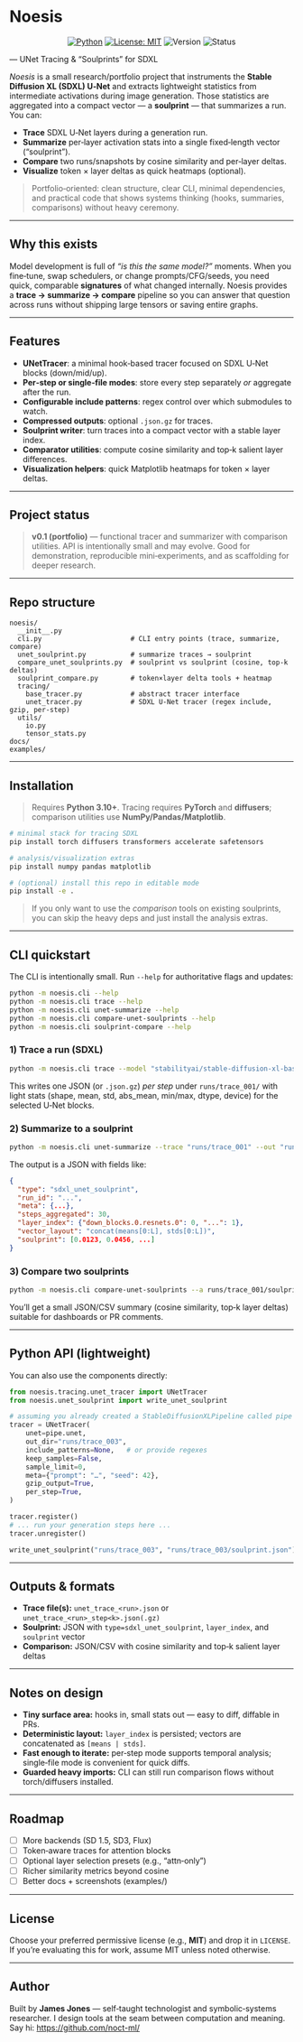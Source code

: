# Noesis


<p align="center">
  <a href="https://www.python.org/"><img alt="Python" src="https://img.shields.io/badge/Python-3.10%2B-blue?logo=python&logoColor=white"></a>
  <a href="LICENSE"><img alt="License: MIT" src="https://img.shields.io/badge/License-MIT-green.svg"></a>
  <img alt="Version" src="https://img.shields.io/badge/Version-0.1-lightgrey.svg">
  <img alt="Status" src="https://img.shields.io/badge/Portfolio%20Project-✓-purple.svg">
</p>

 — UNet Tracing & “Soulprints” for SDXL

_Noesis_ is a small research/portfolio project that instruments the **Stable Diffusion XL (SDXL) U‑Net** and extracts lightweight statistics from intermediate activations during image generation. Those statistics are aggregated into a compact vector — a **soulprint** — that summarizes a run. You can:
- **Trace** SDXL U‑Net layers during a generation run.
- **Summarize** per‑layer activation stats into a single fixed‑length vector (“soulprint”).
- **Compare** two runs/snapshots by cosine similarity and per‑layer deltas.
- **Visualize** token × layer deltas as quick heatmaps (optional).

> Portfolio‑oriented: clean structure, clear CLI, minimal dependencies, and practical code that shows systems thinking (hooks, summaries, comparisons) without heavy ceremony.

---

## Why this exists

Model development is full of _“is this the same model?”_ moments. When you fine‑tune, swap schedulers, or change prompts/CFG/seeds, you need quick, comparable **signatures** of what changed internally. Noesis provides a **trace → summarize → compare** pipeline so you can answer that question across runs without shipping large tensors or saving entire graphs.

---

## Features

- **UNetTracer**: a minimal hook‑based tracer focused on SDXL U‑Net blocks (down/mid/up).
- **Per‑step or single‑file modes**: store every step separately _or_ aggregate after the run.
- **Configurable include patterns**: regex control over which submodules to watch.
- **Compressed outputs**: optional `.json.gz` for traces.
- **Soulprint writer**: turn traces into a compact vector with a stable layer index.
- **Comparator utilities**: compute cosine similarity and top‑k salient layer differences.
- **Visualization helpers**: quick Matplotlib heatmaps for token × layer deltas.

---

## Project status

> **v0.1 (portfolio)** — functional tracer and summarizer with comparison utilities. API is intentionally small and may evolve. Good for demonstration, reproducible mini‑experiments, and as scaffolding for deeper research.

---

## Repo structure

```
noesis/
  __init__.py
  cli.py                      # CLI entry points (trace, summarize, compare)
  unet_soulprint.py           # summarize traces → soulprint
  compare_unet_soulprints.py  # soulprint vs soulprint (cosine, top‑k deltas)
  soulprint_compare.py        # token×layer delta tools + heatmap
  tracing/
    base_tracer.py            # abstract tracer interface
    unet_tracer.py            # SDXL U‑Net tracer (regex include, gzip, per‑step)
  utils/
    io.py
    tensor_stats.py
docs/
examples/
```

---

## Installation

> Requires **Python 3.10+**. Tracing requires **PyTorch** and **diffusers**; comparison utilities use **NumPy/Pandas/Matplotlib**.

```bash
# minimal stack for tracing SDXL
pip install torch diffusers transformers accelerate safetensors

# analysis/visualization extras
pip install numpy pandas matplotlib

# (optional) install this repo in editable mode
pip install -e .
```

> If you only want to use the _comparison_ tools on existing soulprints, you can skip the heavy deps and just install the analysis extras.

---

## CLI quickstart

The CLI is intentionally small. Run `--help` for authoritative flags and updates:

```bash
python -m noesis.cli --help
python -m noesis.cli trace --help
python -m noesis.cli unet-summarize --help
python -m noesis.cli compare-unet-soulprints --help
python -m noesis.cli soulprint-compare --help
```

### 1) Trace a run (SDXL)

```bash
python -m noesis.cli trace --model "stabilityai/stable-diffusion-xl-base-1.0" --prompt "a glass moth in mauve twilight, macro, film grain" --steps 30 --out "runs/trace_001" --per-step --gzip
```

This writes one JSON (or `.json.gz`) _per step_ under `runs/trace_001/` with light stats (shape, mean, std, abs_mean, min/max, dtype, device) for the selected U‑Net blocks.

### 2) Summarize to a soulprint

```bash
python -m noesis.cli unet-summarize --trace "runs/trace_001" --out "runs/trace_001/soulprint.json"
```

The output is a JSON with fields like:

```json
{
  "type": "sdxl_unet_soulprint",
  "run_id": "...",
  "meta": {...},
  "steps_aggregated": 30,
  "layer_index": {"down_blocks.0.resnets.0": 0, "...": 1},
  "vector_layout": "concat(means[0:L], stds[0:L])",
  "soulprint": [0.0123, 0.0456, ...]
}
```

### 3) Compare two soulprints

```bash
python -m noesis.cli compare-unet-soulprints --a runs/trace_001/soulprint.json --b runs/trace_002/soulprint.json --top-k 10
```

You’ll get a small JSON/CSV summary (cosine similarity, top‑k layer deltas) suitable for dashboards or PR comments.

---

## Python API (lightweight)

You can also use the components directly:

```python
from noesis.tracing.unet_tracer import UNetTracer
from noesis.unet_soulprint import write_unet_soulprint

# assuming you already created a StableDiffusionXLPipeline called pipe
tracer = UNetTracer(
    unet=pipe.unet,
    out_dir="runs/trace_003",
    include_patterns=None,   # or provide regexes
    keep_samples=False,
    sample_limit=0,
    meta={"prompt": "…", "seed": 42},
    gzip_output=True,
    per_step=True,
)

tracer.register()
# ... run your generation steps here ...
tracer.unregister()

write_unet_soulprint("runs/trace_003", "runs/trace_003/soulprint.json")
```

---

## Outputs & formats

- **Trace file(s):** `unet_trace_<run>.json` or `unet_trace_<run>_step<k>.json(.gz)`
- **Soulprint:** JSON with `type=sdxl_unet_soulprint`, `layer_index`, and `soulprint` vector
- **Comparison:** JSON/CSV with cosine similarity and top‑k salient layer deltas

---

## Notes on design

- **Tiny surface area:** hooks in, small stats out — easy to diff, diffable in PRs.
- **Deterministic layout:** `layer_index` is persisted; vectors are concatenated as `[means | stds]`.
- **Fast enough to iterate:** per‑step mode supports temporal analysis; single‑file mode is convenient for quick diffs.
- **Guarded heavy imports:** CLI can still run comparison flows without torch/diffusers installed.

---

## Roadmap

- [ ] More backends (SD 1.5, SD3, Flux)
- [ ] Token‑aware traces for attention blocks
- [ ] Optional layer selection presets (e.g., “attn‑only”)
- [ ] Richer similarity metrics beyond cosine
- [ ] Better docs + screenshots (examples/)

---

## License

Choose your preferred permissive license (e.g., **MIT**) and drop it in `LICENSE`. If you’re evaluating this for work, assume MIT unless noted otherwise.

---

## Author
Built by **James Jones** — self‑taught technologist and symbolic‑systems researcher. I design tools at the seam between computation and meaning.  
Say hi: https://github.com/noct-ml/


